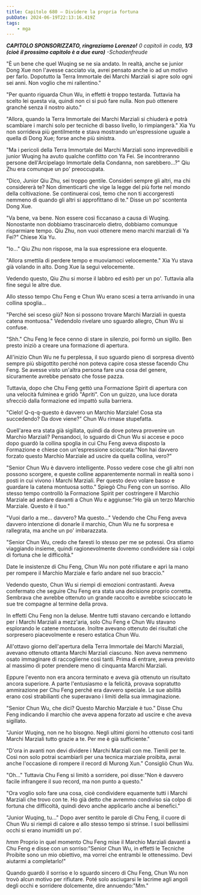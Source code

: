 ```yaml
---
title: Capitolo 680 – Dividere la propria fortuna
pubDate: 2024-06-19T22:13:16.419Z
tags:
    - mga
---
```



<em><strong>CAPITOLO SPONSORIZZATO, ringraziamo Lorenzo!</strong>
0 capitoli in coda, <strong>1/3 (cioè il prossimo capitolo è a due euro)</strong>
-Schadenfreude</em>


"È un bene che quel Wuqing se ne sia andato. In realtà, anche se junior Dong Xue non l'avesse cacciato via, avrei pensato anche io ad un motivo per farlo. Dopotutto la Terra Immortale dei Marchi Marziali si apre solo ogni sei anni. Non voglio che mi rallentino."


"Per quanto riguarda Chun Wu, in effetti è troppo testarda. Tuttavia ha scelto lei questa via, quindi non ci si può fare nulla. Non può ottenere granché senza il nostro aiuto."


"Allora, quando la Terra Immortale dei Marchi Marziali si chiuderà e potrà scambiare i marchi solo per tecniche di basso livello, lo rimpiangerà." Xia Yu non sorrideva più gentilmente e stava mostrando un'espressione uguale a quella di Dong Xue; forse anche più sinistra.


"Ma i pericoli della Terra Immortale dei Marchi Marziali sono imprevedibili e junior Wuqing ha avuto qualche conflitto con Ya Fei. Se incontreranno persone dell'Arcipelago Immortale della Condanna, non sarebbero...?" Qiu Zhu era comunque un po' preoccupata.


"Dico, Junior Qiu Zhu, sei troppo gentile. Consideri sempre gli altri, ma chi considererà te? Non dimenticarti che vige la legge del più forte nel mondo della coltivazione. Se continuerai così, temo che non ti accorgeresti nemmeno di quando gli altri si approfittano di te." Disse un po' scontenta Dong Xue.


"Va bene, va bene. Non essere così ficcanaso a causa di Wuqing. Nonostante non dobbiamo trascinarcelo dietro, dobbiamo comunque risparmiare tempo. Qiu Zhu, non vuoi ottenere meno marchi marziali di Ya Fei?" Chiese Xia Yu.


"Io..." Qiu Zhu non rispose, ma la sua espressione era eloquente.


"Allora smettila di perdere tempo e muoviamoci velocemente." Xia Yu stava già volando in alto. Dong Xue la seguì velocemente.


Vedendo questo, Qiu Zhu si morse il labbro ed esitò per un po'. Tuttavia alla fine seguì le altre due.


Allo stesso tempo Chu Feng e Chun Wu erano scesi a terra arrivando in una collina spoglia...


"Perché sei sceso giù? Non si possono trovare Marchi Marziali in questa catena montuosa." Vedendolo rivelare uno sguardo allegro, Chun Wu si confuse.


"Shh." Chu Feng le fece cenno di stare in silenzio, poi formò un sigillo. Ben presto iniziò a creare una formazione di apertura.


All'inizio Chun Wu ne fu perplessa, il suo sguardo pieno di sorpresa diventò sempre più sbigottito perché non poteva capire cosa stesse facendo Chu Feng. Se avesse visto un'altra persona fare una cosa del genere, sicuramente avrebbe pensato che fosse pazza.


Tuttavia, dopo che Chu Feng gettò una Formazione Spirit di apertura con una velocità fulminea e gridò "Apriti". Con un guizzo, una luce dorata sfrecciò dalla formazione ed impattò sulla barriera.


"Cielo! Q-q-q-questo è davvero un Marchio Marziale! Cosa sta succedendo? Da dove viene?" Chun Wu rimase stupefatta.


Quell'area era stata già sigillata, quindi da dove poteva provenire un Marchio Marziali? Pensandoci, lo sguardo di Chun Wu si accese e poco dopo guardò la collina spoglia in cui Chu Feng aveva disposto la Formazione e chiese con un'espressione scioccata:"Non hai davvero forzato questo Marchio Marziale ad uscire da quella collina, vero?"


"Senior Chun Wu è davvero intelligente. Posso vedere cose che gli altri non possono scorgere, e queste colline apparentemente normali in realtà sono i posti in cui vivono i Marchi Marziali. Per questo devo volare basso e guardare la catena montuosa sotto." Spiegò Chu Feng con un sorriso. Allo stesso tempo controllò la Formazione Spirit per costringere il Marchio Marziale ad andare davanti a Chun Wu e aggiunse:"Ho già un terzo Marchio Marziale. Questo è il tuo."


"Vuoi darlo a me... davvero? Ma questo..." Vedendo che Chu Feng aveva davvero intenzione di donarle il marchio, Chun Wu ne fu sorpresa e rallegrata, ma anche un po' imbarazzata.


"Senior Chun Wu, credo che faresti lo stesso per me se potessi. Ora stiamo viaggiando insieme, quindi ragionevolmente dovremo condividere sia i colpi di fortuna che le difficoltà."


Date le insistenze di Chu Feng, Chun Wu non poté rifiutare e aprì la mano per rompere il Marchio Marziale e farlo andare nel suo braccio."


Vedendo questo, Chun Wu si riempì di emozioni contrastanti. Aveva confermato che seguire Chu Feng era stata una decisione proprio corretta. Sembrava che avrebbe ottenuto un grande raccolto e avrebbe scioccato le sue tre compagne al termine della prova.


In effetti Chu Feng non la deluse. Mentre tutti stavano cercando e lottando per i Marchi Marziali a mezz'aria, solo Chu Feng e Chun Wu stavano esplorando le catene montuose. Inoltre avevano ottenuto dei risultati che sorpresero piacevolmente e resero estatica Chun Wu.


All'ottavo giorno dell'apertura della Terra Immortale dei Marchi Marziali, avevano ottenuto ottanta Marchi Marziali ciascuno. Non aveva nemmeno osato immaginare di raccoglierne così tanti. Prima di entrare, aveva previsto al massimo di poter prendere meno di cinquanta Marchi Marziali.


Eppure l'evento non era ancora terminato e aveva già ottenuto un risultato ancora superiore. A parte l'entusiasmo e la felicità, provava sopratutto ammirazione per Chu Feng perché era davvero speciale. Le sue abilità erano così strabilianti che superavano i limiti della sua immaginazione.


"Senior Chun Wu, che dici? Questo Marchio Marziale è tuo." Disse Chu Feng indicando il marchio che aveva appena forzato ad uscire e che aveva sigillato.


"Junior Wuqing, non ne ho bisogno. Negli ultimi giorni ho ottenuto così tanti Marchi Marziali tutto grazie a te. Per me è già sufficiente."


"D'ora in avanti non devi dividere i Marchi Marziali con me. Tienili per te. Così non solo potrai scambiarli per una tecnica marziale proibita, avrai anche l'occasione di rompere il record di Murong Xun." Consigliò Chun Wu.


"Oh..." Tuttavia Chu Feng si limitò a sorridere, poi disse:"Non è davvero facile infrangere il suo record, ma non punto a questo."


"Ora voglio solo fare una cosa, cioè condividere equamente tutti i Marchi Marziali che trovo con te. Ho già detto che avremmo condiviso sia colpo di fortuna che difficoltà, quindi devo anche applicarlo anche ai benefici."


"Junior Wuqing, tu..." Dopo aver sentito le parole di Chu Feng, il cuore di Chun Wu si riempì di calore e allo stesso tempo si strinse. I suoi bellissimi occhi si erano inumiditi un po'.


*hmm* Proprio in quel momento Chu Feng mise il Marchio Marziali davanti a Chu Feng e disse con un sorriso:"Senior Chun Wu, in effetti le Tecniche Proibite sono un mio obiettivo, ma vorrei che entrambi le ottenessimo. Devi aiutarmi a completarlo!"


Quando guardò il sorriso e lo sguardo sincero di Chu Feng, Chun Wu non trovò alcun motivo per rifiutare. Poté solo asciugarsi le lacrime agli angoli degli occhi e sorridere dolcemente, dire annuendo:"Mm."
                                


                                



